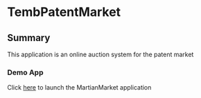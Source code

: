 # TembPatentMarket

## Summary

This application is an online auction system for the patent market

### Demo App

Click [here](frontend/index.html) to launch the MartianMarket application
